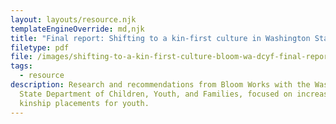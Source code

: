 ```yaml
---
layout: layouts/resource.njk
templateEngineOverride: md,njk
title: "Final report: Shifting to a kin-first culture in Washington State"
filetype: pdf
file: /images/shifting-to-a-kin-first-culture-bloom-wa-dcyf-final-report.pdf
tags:
  - resource
description: Research and recommendations from Bloom Works with the Washington
  State Department of Children, Youth, and Families, focused on increasing
  kinship placements for youth.
---
```


